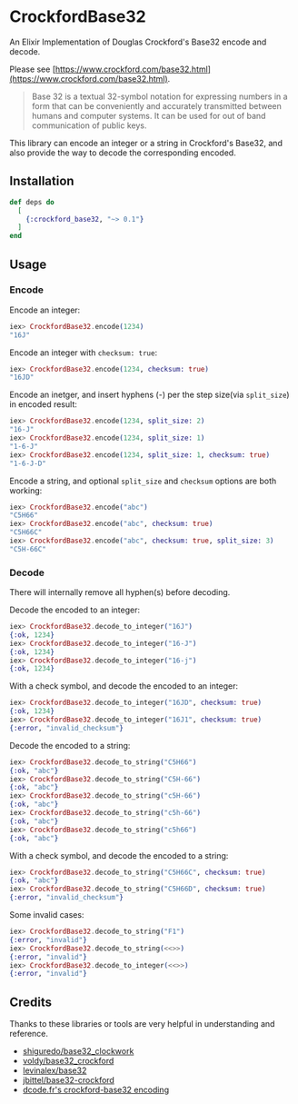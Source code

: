 # CrockfordBase32

An Elixir Implementation of Douglas Crockford's Base32 encode and decode.

Please see [https://www.crockford.com/base32.html](https://www.crockford.com/base32.html).

> Base 32 is a textual 32-symbol notation for expressing numbers in a form that can be conveniently and accurately transmitted between humans and computer systems. It can be used for out of band communication of public keys.

This library can encode an integer or a string in Crockford's Base32, and also provide the way to decode the corresponding encoded.

## Installation

```elixir
def deps do
  [
    {:crockford_base32, "~> 0.1"}
  ]
end
```

## Usage

### Encode

Encode an integer:

```elixir
iex> CrockfordBase32.encode(1234)
"16J"
```

Encode an integer with `checksum: true`:

```elixir
iex> CrockfordBase32.encode(1234, checksum: true)
"16JD"
```

Encode an inetger, and insert hyphens (-) per the step size(via `split_size`) in encoded result:

```elixir
iex> CrockfordBase32.encode(1234, split_size: 2)
"16-J"
iex> CrockfordBase32.encode(1234, split_size: 1)
"1-6-J"
iex> CrockfordBase32.encode(1234, split_size: 1, checksum: true)
"1-6-J-D"
```

Encode a string, and optional `split_size` and `checksum` options are both working:

```elixir
iex> CrockfordBase32.encode("abc")
"C5H66"
iex> CrockfordBase32.encode("abc", checksum: true)
"C5H66C"
iex> CrockfordBase32.encode("abc", checksum: true, split_size: 3)
"C5H-66C"
```

### Decode

There will internally remove all hyphen(s) before decoding.

Decode the encoded to an integer:

```elixir
iex> CrockfordBase32.decode_to_integer("16J")
{:ok, 1234}
iex> CrockfordBase32.decode_to_integer("16-J")
{:ok, 1234}
iex> CrockfordBase32.decode_to_integer("16-j")
{:ok, 1234}
```

With a check symbol, and decode the encoded to an integer:

```elixir
iex> CrockfordBase32.decode_to_integer("16JD", checksum: true)
{:ok, 1234}
iex> CrockfordBase32.decode_to_integer("16J1", checksum: true)
{:error, "invalid_checksum"}
```

Decode the encoded to a string:

```elixir
iex> CrockfordBase32.decode_to_string("C5H66")
{:ok, "abc"}
iex> CrockfordBase32.decode_to_string("C5H-66")
{:ok, "abc"}
iex> CrockfordBase32.decode_to_string("c5H-66")
{:ok, "abc"}
iex> CrockfordBase32.decode_to_string("c5h-66")
{:ok, "abc"}
iex> CrockfordBase32.decode_to_string("c5h66")
{:ok, "abc"}
```

With a check symbol, and decode the encoded to a string:

```elixir
iex> CrockfordBase32.decode_to_string("C5H66C", checksum: true)
{:ok, "abc"}
iex> CrockfordBase32.decode_to_string("C5H66D", checksum: true)
{:error, "invalid_checksum"}
```

Some invalid cases:

```elixir
iex> CrockfordBase32.decode_to_string("F1")
{:error, "invalid"}
iex> CrockfordBase32.decode_to_string(<<>>)
{:error, "invalid"}
iex> CrockfordBase32.decode_to_integer(<<>>)
{:error, "invalid"}
```

## Credits

Thanks to these libraries or tools are very helpful in understanding and reference. 

- [shiguredo/base32_clockwork](https://github.com/shiguredo/base32_clockwork)
- [voldy/base32_crockford](https://github.com/voldy/base32_crockford)
- [levinalex/base32](https://github.com/levinalex/base32)
- [jbittel/base32-crockford](https://github.com/jbittel/base32-crockford)
- [dcode.fr's crockford-base32 encoding](https://www.dcode.fr/crockford-base-32-encoding)

